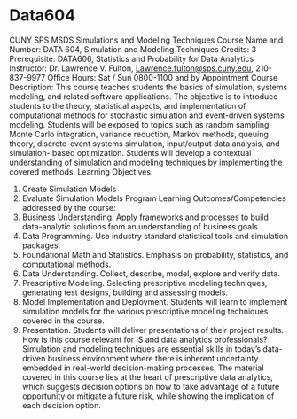 # Data604
CUNY SPS MSDS Simulations and Modeling Techniques
Course Name and Number: DATA 604, Simulation and Modeling Techniques Credits: 3
Prerequisite: DATA606, Statistics and Probability for Data Analytics
Instructor: Dr. Lawrence V. Fulton, Lawrence.fulton@sps.cuny.edu, 210-837-9977
Office Hours: Sat / Sun 0800-1100 and by Appointment
Course Description:
This course teaches students the basics of simulation, systems modeling, and related software applications. The objective is to introduce students to the theory, statistical aspects, and implementation of computational methods for stochastic simulation and event-driven systems modeling. Students will be exposed to topics such as random sampling, Monte Carlo integration, variance reduction, Markov methods, queuing theory, discrete-event systems simulation, input/output data analysis, and simulation- based optimization. Students will develop a contextual understanding of simulation and modeling techniques by implementing the covered methods.
Learning Objectives:
1. Create Simulation Models
2. Evaluate Simulation Models
Program Learning Outcomes/Competencies addressed by the course:
1. Business Understanding. Apply frameworks and processes to build data-analytic solutions from an understanding of business goals.
2. Data Programming. Use industry standard statistical tools and simulation packages.
3. Foundational Math and Statistics. Emphasis on probability, statistics, and computational methods.
4. Data Understanding. Collect, describe, model, explore and verify data.
5. Prescriptive Modeling. Selecting prescriptive modeling techniques, generating test designs, building and assessing models.
6. Model Implementation and Deployment. Students will learn to implement simulation models for the various prescriptive modeling techniques covered in the course.
7. Presentation. Students will deliver presentations of their project results.
How is this course relevant for IS and data analytics professionals?
Simulation and modeling techniques are essential skills in today’s data-driven business environment where there is inherent uncertainty embedded in real-world decision-making processes. The material covered in this course lies at the heart of prescriptive data analytics, which suggests decision options on how to take advantage of a future opportunity or mitigate a future risk, while showing the implication of each decision option.
